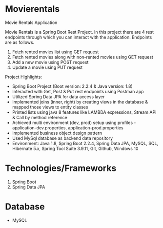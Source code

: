 # Movierentals
Movie Rentals Application

Movie Rentals is a Spring Boot Rest Project. In this project there are 4 rest endpoints through which you can interact with the application. Endpoints are as follows.
1. Fetch rented movies list using GET request
2. Fetch rented movies along with non-rented movies using GET request
3. Add a new movie using POST request
4. Update a movie using PUT request

Project Highlights:
* Spring Boot Project (Boot version: 2.2.4 & Java version: 1.8)
* Interacted with Get, Post & Put rest endpoints using Postman app
* Utilized Spring Data JPA for data access layer
* Implemented joins (inner, right) by creating views in the database & mapped those views to entity classes
* Printed lists using java 8 features like LAMBDA expressions, Stream API & Call by method reference
* Achieved multi environment (dev, prod) setup using profiles - application-dev.properties, application-prod.properties
* Implemented business object design pattern
* Used MySql database as backend data repository
* Environment: Java 1.8, Spring Boot 2.2.4, Spring Data JPA, MySQL, SQL, Hibernate 5.x, Spring Tool Suite 3.9.11, Git, Github,   Windows 10

# Technologies/Frameworks
1. Spring Boot
2. Spring Data JPA

# Database
* MySQL

